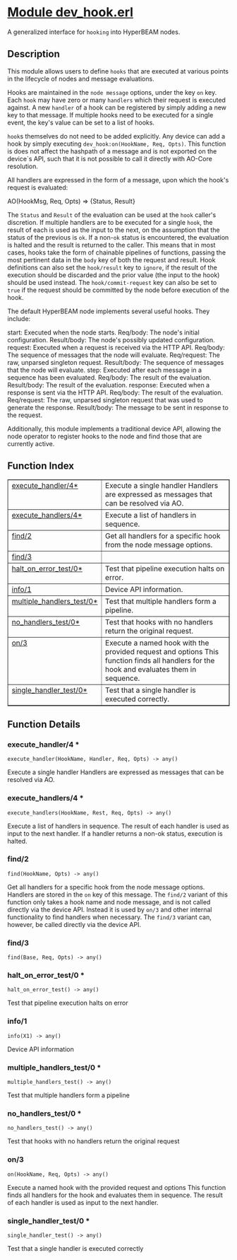 # [Module dev_hook.erl](https://github.com/permaweb/HyperBEAM/blob/main/src/dev_hook.erl)




A generalized interface for `hooking` into HyperBEAM nodes.

<a name="description"></a>

## Description ##

This module allows users to define `hooks` that are executed at various
points in the lifecycle of nodes and message evaluations.

Hooks are maintained in the `node message` options, under the key `on`
key. Each `hook` may have zero or many `handlers` which their request is
executed against. A new `handler` of a hook can be registered by simply
adding a new key to that message. If multiple hooks need to be executed for
a single event, the key's value can be set to a list of hooks.

`hook`s themselves do not need to be added explicitly. Any device can add
a hook by simply executing `dev_hook:on(HookName, Req, Opts)`. This
function is does not affect the hashpath of a message and is not exported on
the device`s API, such that it is not possible to call it directly with
AO-Core resolution.

All handlers are expressed in the form of a message, upon which the hook's
request is evaluated:

AO(HookMsg, Req, Opts) => {Status, Result}

The `Status` and `Result` of the evaluation can be used at the `hook` caller's
discretion. If multiple handlers are to be executed for a single `hook`, the
result of each is used as the input to the next, on the assumption that the
status of the previous is `ok`. If a non-`ok` status is encountered, the
evaluation is halted and the result is returned to the caller. This means
that in most cases, hooks take the form of chainable pipelines of functions,
passing the most pertinent data in the `body` key of both the request and
result. Hook definitions can also set the `hook/result` key to `ignore`, if
the result of the execution should be discarded and the prior value (the
input to the hook) should be used instead. The `hook/commit-request` key can
also be set to `true` if the request should be committed by the node before
execution of the hook.

The default HyperBEAM node implements several useful hooks. They include:

start: Executed when the node starts.
Req/body: The node's initial configuration.
Result/body: The node's possibly updated configuration.
request: Executed when a request is received via the HTTP API.
Req/body: The sequence of messages that the node will evaluate.
Req/request: The raw, unparsed singleton request.
Result/body: The sequence of messages that the node will evaluate.
step: Executed after each message in a sequence has been evaluated.
Req/body: The result of the evaluation.
Result/body: The result of the evaluation.
response: Executed when a response is sent via the HTTP API.
Req/body: The result of the evaluation.
Req/request: The raw, unparsed singleton request that was used to
generate the response.
Result/body: The message to be sent in response to the request.

Additionally, this module implements a traditional device API, allowing the
node operator to register hooks to the node and find those that are
currently active.<a name="index"></a>

## Function Index ##


<table width="100%" border="1" cellspacing="0" cellpadding="2" summary="function index"><tr><td valign="top"><a href="#execute_handler-4">execute_handler/4*</a></td><td>Execute a single handler
Handlers are expressed as messages that can be resolved via AO.</td></tr><tr><td valign="top"><a href="#execute_handlers-4">execute_handlers/4*</a></td><td>Execute a list of handlers in sequence.</td></tr><tr><td valign="top"><a href="#find-2">find/2</a></td><td>Get all handlers for a specific hook from the node message options.</td></tr><tr><td valign="top"><a href="#find-3">find/3</a></td><td></td></tr><tr><td valign="top"><a href="#halt_on_error_test-0">halt_on_error_test/0*</a></td><td>Test that pipeline execution halts on error.</td></tr><tr><td valign="top"><a href="#info-1">info/1</a></td><td>Device API information.</td></tr><tr><td valign="top"><a href="#multiple_handlers_test-0">multiple_handlers_test/0*</a></td><td>Test that multiple handlers form a pipeline.</td></tr><tr><td valign="top"><a href="#no_handlers_test-0">no_handlers_test/0*</a></td><td>Test that hooks with no handlers return the original request.</td></tr><tr><td valign="top"><a href="#on-3">on/3</a></td><td>Execute a named hook with the provided request and options
This function finds all handlers for the hook and evaluates them in sequence.</td></tr><tr><td valign="top"><a href="#single_handler_test-0">single_handler_test/0*</a></td><td>Test that a single handler is executed correctly.</td></tr></table>


<a name="functions"></a>

## Function Details ##

<a name="execute_handler-4"></a>

### execute_handler/4 * ###

`execute_handler(HookName, Handler, Req, Opts) -> any()`

Execute a single handler
Handlers are expressed as messages that can be resolved via AO.

<a name="execute_handlers-4"></a>

### execute_handlers/4 * ###

`execute_handlers(HookName, Rest, Req, Opts) -> any()`

Execute a list of handlers in sequence.
The result of each handler is used as input to the next handler.
If a handler returns a non-ok status, execution is halted.

<a name="find-2"></a>

### find/2 ###

`find(HookName, Opts) -> any()`

Get all handlers for a specific hook from the node message options.
Handlers are stored in the `on` key of this message. The `find/2` variant of
this function only takes a hook name and node message, and is not called
directly via the device API. Instead it is used by `on/3` and other internal
functionality to find handlers when necessary. The `find/3` variant can,
however, be called directly via the device API.

<a name="find-3"></a>

### find/3 ###

`find(Base, Req, Opts) -> any()`

<a name="halt_on_error_test-0"></a>

### halt_on_error_test/0 * ###

`halt_on_error_test() -> any()`

Test that pipeline execution halts on error

<a name="info-1"></a>

### info/1 ###

`info(X1) -> any()`

Device API information

<a name="multiple_handlers_test-0"></a>

### multiple_handlers_test/0 * ###

`multiple_handlers_test() -> any()`

Test that multiple handlers form a pipeline

<a name="no_handlers_test-0"></a>

### no_handlers_test/0 * ###

`no_handlers_test() -> any()`

Test that hooks with no handlers return the original request

<a name="on-3"></a>

### on/3 ###

`on(HookName, Req, Opts) -> any()`

Execute a named hook with the provided request and options
This function finds all handlers for the hook and evaluates them in sequence.
The result of each handler is used as input to the next handler.

<a name="single_handler_test-0"></a>

### single_handler_test/0 * ###

`single_handler_test() -> any()`

Test that a single handler is executed correctly

